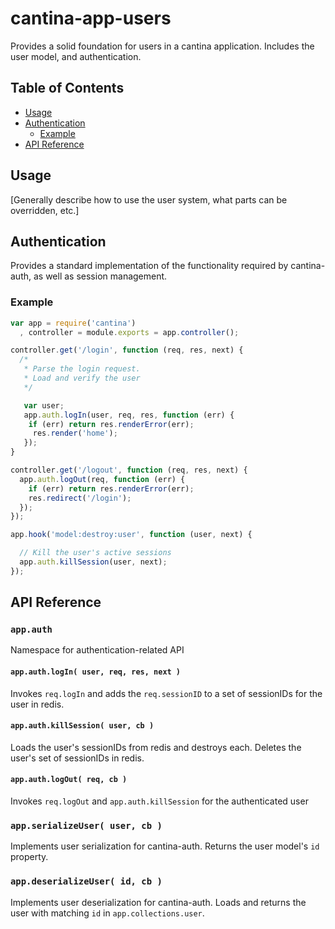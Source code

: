 cantina-app-users
=================

Provides a solid foundation for users in a cantina application. Includes the
user model, and authentication.


Table of Contents
-----------------
- [Usage](#usage)
- [Authentication](#authentication)
  - [Example](#example)
- [API Reference](#api-reference)

Usage
-----

[Generally describe how to use the user system, what parts can be overridden, etc.]

Authentication
--------------

Provides a standard implementation of the functionality required by
cantina-auth, as well as session management.

### Example

```js
var app = require('cantina')
  , controller = module.exports = app.controller();

controller.get('/login', function (req, res, next) {
  /*
   * Parse the login request.
   * Load and verify the user
   */

   var user;
   app.auth.logIn(user, req, res, function (err) {
    if (err) return res.renderError(err);
     res.render('home');
   });
}

controller.get('/logout', function (req, res, next) {
  app.auth.logOut(req, function (err) {
    if (err) return res.renderError(err);
    res.redirect('/login');
  });
});
```

```js
app.hook('model:destroy:user', function (user, next) {

  // Kill the user's active sessions
  app.auth.killSession(user, next);
});
```

API Reference
-------------

### `app.auth`

Namespace for authentication-related API

#### `app.auth.logIn( user, req, res, next )`

Invokes `req.logIn` and adds the `req.sessionID` to a set of sessionIDs for the
 user in redis.

#### `app.auth.killSession( user, cb )`

Loads the user's sessionIDs from redis and destroys each. Deletes the user's
set of sessionIDs in redis.

#### `app.auth.logOut( req, cb )`

Invokes `req.logOut` and `app.auth.killSession` for the authenticated user

### `app.serializeUser( user, cb )`

Implements user serialization for cantina-auth. Returns the user model's `id`
property.

### `app.deserializeUser( id, cb )`

Implements user deserialization for cantina-auth. Loads and returns the user
with matching `id` in `app.collections.user`.